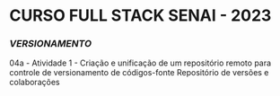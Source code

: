 # CURSO FULL STACK SENAI - 2023 #
### *VERSIONAMENTO* ###

04a - Atividade 1 - Criação e unificação de um repositório remoto para controle de versionamento de códigos-fonte
Repositório de versões e colaborações

